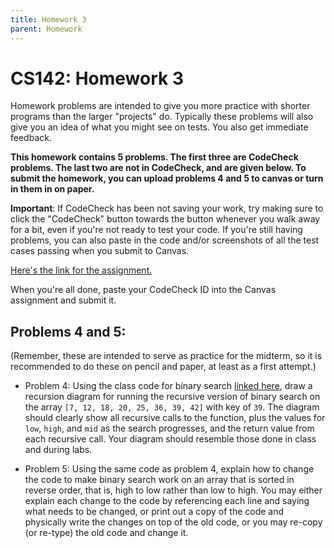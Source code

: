 ```yaml
---
title: Homework 3
parent: Homework
---
```


# CS142: Homework 3

Homework problems are intended to give you more practice with shorter programs than the larger "projects" do.
Typically these problems will also give you an idea of what you might see on tests.  You also get immediate
feedback.

**This homework contains 5 problems.  The first three are CodeCheck problems.  The last two are not in CodeCheck, 
and are given below.  To submit the homework, you can upload problems 4 and 5 to canvas or turn in them in on paper.**

<B>Important</b>: If CodeCheck has been not saving your work, try making sure to click the "CodeCheck" button towards
the button whenever you walk away for a bit, even if you're not ready to test your code.  If you're still having
problems, you can also paste in the code and/or screenshots of all the test cases passing when you submit to Canvas.

[Here's the link for the assignment.](https://codecheck.io/assignment/24110922129txlofj0flawvu5zhi1hab6o0)

When you're all done, paste your CodeCheck ID into the Canvas assignment and submit it.  

## Problems 4 and 5: 

(Remember, these are intended to serve as practice for the midterm, so it is recommended to do these on pencil and paper, at least
as a first attempt.)

- Problem 4:
  Using the class code for binary search [linked here](https://pkirlin.github.io/cs142-f24/lectures/recursion/binsearch-handout.pdf),
  draw a recursion diagram for running the recursive version of binary search on the array `[7, 12, 18, 20, 25, 36, 39, 42]` with
  key of `39`.  The diagram should clearly show all recursive calls to the function, plus the values for `low`, `high`, and `mid`
  as the search progresses, and the return value from each recursive call.  Your diagram should resemble those done in class and during labs.

- Problem 5:
  Using the same code as problem 4, explain how to change the code to make binary search work on an array that is sorted in
  reverse order, that is, high to low rather than low to high.  You may either explain each change to the code by referencing
  each line and saying what needs to be changed, or print out a copy of the code and physically write the changes on top of the old 
  code, or you may re-copy (or re-type) the old code and change it.  


